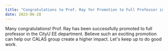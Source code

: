 ```yaml
---
title: "Congratulations to Prof. Ray for Promotion to Full Professor in the CityU EE Department"
date: 2023-06-28
---
```


<!--more-->

Many congratulations! Prof. Ray has been successfully promoted to full professor in the CityU EE department. Believe such an exciting promotion can help our CALAS group create a higher impact. Let's keep up to do good work.